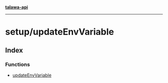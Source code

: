 [**talawa-api**](../../README.md)

***

# setup/updateEnvVariable

## Index

### Functions

- [updateEnvVariable](functions/updateEnvVariable.md)
